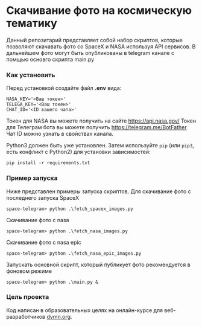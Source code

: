# Скачивание фото на космическую тематику

Данный репозитарий представляет собой набор скриптов, которые позволяют скачавать фото со SpaceX и NASA используя API сервисов. В дальнейшем фото могут быть опубликованы в telegram канале с помщью основго скрипта main.py

### Как установить

Перед установкой создайте файл **.env** вида:
```
NASA_KEY='<Ваш токен>'
TELEGA_KEY='<Ваш токен>'
CHAT_ID='<ID вашего чата>'
```
Токен для NASA вы можете получить на сайте https://api.nasa.gov/
Токен для Телеграм бота вы можете получить https://telegram.me/BotFather
Чат ID можно узнать в свойствах канала.

Python3 должен быть уже установлен. 
Затем используйте `pip` (или `pip3`, есть конфликт с Python2) для установки зависимостей:
```
pip install -r requirements.txt
```

### Пример запуска

Ниже представлен примеры запуска скриптов.
Для скачивание фото с последнего запуска SpaceX
```
space-telegram> python .\fetch_spacex_images.py 
```
Скачивание фото с nasa
```
space-telegram> python .\fetch_nasa_images.py 
```
Скачивание фото с nasa epic
```
space-telegram> python .\fetch_nasa_epic_images.py 
```
Запускать основной скрипт, который публикует фото рекомендуется  в фоновом режиме
```
space-telegram> python .\main.py & 
```

### Цель проекта

Код написан в образовательных целях на онлайн-курсе для веб-разработчиков [dvmn.org](https://dvmn.org/).
